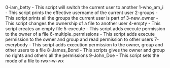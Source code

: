 0-iam_betty - This script will switch the current user to another
1-who_am_i - This script prints the effective username of the current user
2-groups - This script prints all the groups the current user is part of
3-new_owner - This script changes the ownership of a file to another user
4-empty - This script creates an empty file
5-execute - This script adds execute permission to the owner of a file
6-multiple_permissions - This script adds execute permission to the owner and group and read permission to other users
7-everybody - This script adds execution permission to the owner, group and other users to a file
8-James_Bond - This scripts gives the owner and group no rights and others all the permissions
9-John_Doe - This script sets the mode of a file to rwxr-w-wx
